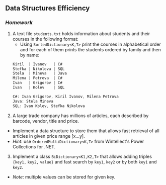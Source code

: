 ## Data Structures Efficiency
### _Homework_

1. A text file `students.txt` holds information about students and their courses in the following format:
	* Using `SortedDictionary<K,T>` print the courses in alphabetical order and for each of them prints the students ordered by family and then by name:
	```cs
	Kiril  | Ivanov   | C#
	Stefka | Nikolova | SQL
	Stela  | Mineva   | Java
	Milena | Petrova  | C#
	Ivan   | Grigorov | C#
	Ivan   | Kolev    | SQL
	```
	```cs
	C#: Ivan Grigorov, Kiril Ivanov, Milena Petrova
	Java: Stela Mineva
	SQL: Ivan Kolev, Stefka Nikolova
	```
2. A large trade company has millions of articles, each described by barcode, vendor, title and price.
  * Implement a data structure to store them that allows fast retrieval of all articles in given price range [x…y].
  * _Hint_: use `OrderedMultiDictionary<K,T>` from Wintellect's Power Collections for .NET.
3. Implement a class `BiDictionary<K1,K2,T>` that allows adding triples `{key1,` `key2,` `value}` and fast search by `key1`, `key2` or by both `key1` and `key2`.
  * _Note_: multiple values can be stored for given key.
